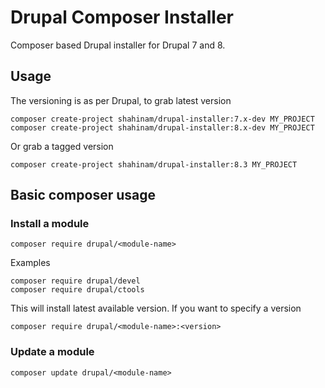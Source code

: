 # Drupal Composer Installer

Composer based Drupal installer for Drupal 7 and 8.

## Usage

The versioning is as per Drupal, to grab latest version
```
composer create-project shahinam/drupal-installer:7.x-dev MY_PROJECT
composer create-project shahinam/drupal-installer:8.x-dev MY_PROJECT
```

Or grab a tagged version
```
composer create-project shahinam/drupal-installer:8.3 MY_PROJECT
```

## Basic composer usage
### Install a module
```
composer require drupal/<module-name>
```
Examples
```
composer require drupal/devel
composer require drupal/ctools
```

This will install latest available version. If you want to specify a version
```
composer require drupal/<module-name>:<version>
```

### Update a module
```
composer update drupal/<module-name>
```
